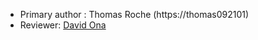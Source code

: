 * Primary author : Thomas Roche (https://thomas092101)
* Reviewer: [David Ona](https://github.com/david-ona)

